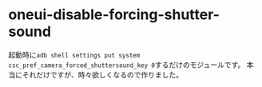 # oneui-disable-forcing-shutter-sound

起動時に`adb shell settings put system csc_pref_camera_forced_shuttersound_key 0`するだけのモジュールです。
本当にそれだけですが、時々欲しくなるので作りました。
